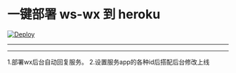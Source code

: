 # 一键部署 ws-wx 到 heroku  
[![Deploy](https://www.herokucdn.com/deploy/button.png)](https://heroku.com/deploy)
- - -
- - -
1.部署wx后台自动回复服务。
2.设置服务app的各种id后搭配后台修改上线
